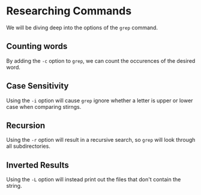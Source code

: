 # Researching Commands
We will be diving deep into the options of the `grep` command. 

## Counting words
By adding the `-c` option to `grep`, we can count the occurences of the desired word. 

## Case Sensitivity
Using the `-i` option will cause `grep` ignore whether a letter is upper or lower case when comparing stirngs.

## Recursion
Using the `-r` option will result in a recursive search, so `grep` will look through all subdirectories.

## Inverted Results
Using the `-L` option will instead print out the files that don't contain the string. 

